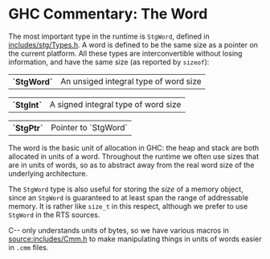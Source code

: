 # GHC Commentary: The Word



The most important type in the runtime is `StgWord`, defined in [includes/stg/Types.h](/trac/ghc/browser/ghc/includes/stg/Types.h).  A word is defined to be the same size as a pointer on the current platform.  All these types are interconvertible without losing information, and have the same size (as reported by `sizeof`):


<table><tr><th>`StgWord`</th>
<td>
An unsiged integral type of word size
</td></tr></table>


<table><tr><th>`StgInt`</th>
<td>
A signed integral type of word size
</td></tr></table>


<table><tr><th>`StgPtr`</th>
<td>
Pointer to `StgWord`
</td></tr></table>



The word is the basic unit of allocation in GHC: the heap and stack are both allocated in units of a word.  Throughout the runtime we often use sizes that are in units of words, so as to abstract away from the real word size of the underlying architecture.



The `StgWord` type is also useful for storing the *size* of a memory object, since an `StgWord` is guaranteed to at least span the range of addressable memory. It is rather like `size_t` in this respect, although we prefer to use `StgWord` in the RTS sources.



C-- only understands units of bytes, so we have various macros in [source:includes/Cmm.h](/trac/ghc/browser/includes/Cmm.h)[](/trac/ghc/export/HEAD/ghc/includes/Cmm.h) to make manipulating things in units of words easier in `.cmm` files.


